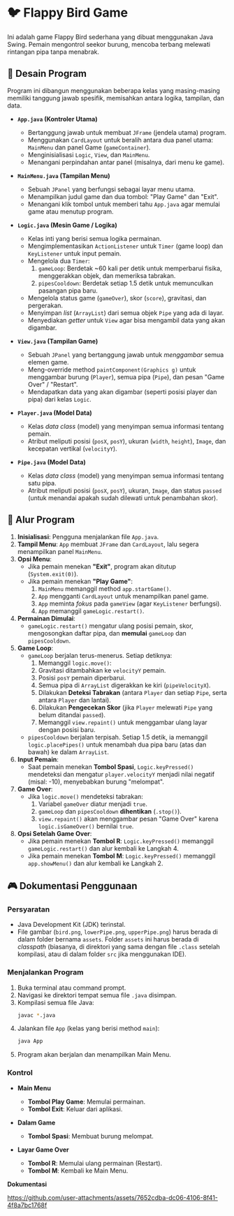 # 🐦 Flappy Bird Game

Ini adalah game Flappy Bird sederhana yang dibuat menggunakan Java Swing. Pemain mengontrol seekor burung, mencoba terbang melewati rintangan pipa tanpa menabrak.

## 🎨 Desain Program

Program ini dibangun menggunakan beberapa kelas yang masing-masing memiliki tanggung jawab spesifik, memisahkan antara logika, tampilan, dan data.

* **`App.java` (Kontroler Utama)**
    * Bertanggung jawab untuk membuat `JFrame` (jendela utama) program.
    * Menggunakan `CardLayout` untuk beralih antara dua panel utama: `MainMenu` dan panel Game (`gameContainer`).
    * Menginisialisasi `Logic`, `View`, dan `MainMenu`.
    * Menangani perpindahan antar panel (misalnya, dari menu ke game).

* **`MainMenu.java` (Tampilan Menu)**
    * Sebuah `JPanel` yang berfungsi sebagai layar menu utama.
    * Menampilkan judul game dan dua tombol: "Play Game" dan "Exit".
    * Menangani klik tombol untuk memberi tahu `App.java` agar memulai game atau menutup program.

* **`Logic.java` (Mesin Game / Logika)**
    * Kelas inti yang berisi semua logika permainan.
    * Mengimplementasikan `ActionListener` untuk `Timer` (game loop) dan `KeyListener` untuk input pemain.
    * Mengelola dua `Timer`:
        1.  `gameLoop`: Berdetak ~60 kali per detik untuk memperbarui fisika, menggerakkan objek, dan memeriksa tabrakan.
        2.  `pipesCooldown`: Berdetak setiap 1.5 detik untuk memunculkan pasangan pipa baru.
    * Mengelola status game (`gameOver`), skor (`score`), gravitasi, dan pergerakan.
    * Menyimpan *list* (`ArrayList`) dari semua objek `Pipe` yang ada di layar.
    * Menyediakan *getter* untuk `View` agar bisa mengambil data yang akan digambar.

* **`View.java` (Tampilan Game)**
    * Sebuah `JPanel` yang bertanggung jawab untuk *menggambar* semua elemen game.
    * Meng-override method `paintComponent(Graphics g)` untuk menggambar burung (`Player`), semua pipa (`Pipe`), dan pesan "Game Over" / "Restart".
    * Mendapatkan data yang akan digambar (seperti posisi player dan pipa) dari kelas `Logic`.

* **`Player.java` (Model Data)**
    * Kelas *data class* (model) yang menyimpan semua informasi tentang pemain.
    * Atribut meliputi posisi (`posX`, `posY`), ukuran (`width`, `height`), `Image`, dan kecepatan vertikal (`velocityY`).

* **`Pipe.java` (Model Data)**
    * Kelas *data class* (model) yang menyimpan semua informasi tentang satu pipa.
    * Atribut meliputi posisi (`posX`, `posY`), ukuran, `Image`, dan status `passed` (untuk menandai apakah sudah dilewati untuk penambahan skor).

## 🚀 Alur Program

1.  **Inisialisasi**: Pengguna menjalankan file `App.java`.
2.  **Tampil Menu**: `App` membuat `JFrame` dan `CardLayout`, lalu segera menampilkan panel `MainMenu`.
3.  **Opsi Menu**:
    * Jika pemain menekan **"Exit"**, program akan ditutup (`System.exit(0)`).
    * Jika pemain menekan **"Play Game"**:
        1.  `MainMenu` memanggil method `app.startGame()`.
        2.  `App` mengganti `CardLayout` untuk menampilkan panel game.
        3.  `App` meminta *fokus* pada `gameView` (agar `KeyListener` berfungsi).
        4.  `App` memanggil `gameLogic.restart()`.
4.  **Permainan Dimulai**:
    * `gameLogic.restart()` mengatur ulang posisi pemain, skor, mengosongkan daftar pipa, dan **memulai** `gameLoop` dan `pipesCooldown`.
5.  **Game Loop**:
    * `gameLoop` berjalan terus-menerus. Setiap detiknya:
        1.  Memanggil `logic.move()`:
        2.  Gravitasi ditambahkan ke `velocityY` pemain.
        3.  Posisi `posY` pemain diperbarui.
        4.  Semua pipa di `ArrayList` digerakkan ke kiri (`pipeVelocityX`).
        5.  Dilakukan **Deteksi Tabrakan** (antara `Player` dan setiap `Pipe`, serta antara `Player` dan lantai).
        6.  Dilakukan **Pengecekan Skor** (jika `Player` melewati `Pipe` yang belum ditandai `passed`).
        7.  Memanggil `view.repaint()` untuk menggambar ulang layar dengan posisi baru.
    * `pipesCooldown` berjalan terpisah. Setiap 1.5 detik, ia memanggil `logic.placePipes()` untuk menambah dua pipa baru (atas dan bawah) ke dalam `ArrayList`.
6.  **Input Pemain**:
    * Saat pemain menekan **Tombol Spasi**, `Logic.keyPressed()` mendeteksi dan mengatur `player.velocityY` menjadi nilai negatif (misal: -10), menyebabkan burung "melompat".
7.  **Game Over**:
    * Jika `logic.move()` mendeteksi tabrakan:
        1.  Variabel `gameOver` diatur menjadi `true`.
        2.  `gameLoop` dan `pipesCooldown` **dihentikan** (`.stop()`).
        3.  `view.repaint()` akan menggambar pesan "Game Over" karena `logic.isGameOver()` bernilai `true`.
8.  **Opsi Setelah Game Over**:
    * Jika pemain menekan **Tombol R**: `Logic.keyPressed()` memanggil `gameLogic.restart()` dan alur kembali ke Langkah 4.
    * Jika pemain menekan **Tombol M**: `Logic.keyPressed()` memanggil `app.showMenu()` dan alur kembali ke Langkah 2.

## 🎮 Dokumentasi Penggunaan

### Persyaratan
* Java Development Kit (JDK) terinstal.
* File gambar (`bird.png`, `lowerPipe.png`, `upperPipe.png`) harus berada di dalam folder bernama `assets`. Folder `assets` ini harus berada di *classpath* (biasanya, di direktori yang sama dengan file `.class` setelah kompilasi, atau di dalam folder `src` jika menggunakan IDE).

### Menjalankan Program

1.  Buka terminal atau command prompt.
2.  Navigasi ke direktori tempat semua file `.java` disimpan.
3.  Kompilasi semua file Java:
    ```bash
    javac *.java
    ```
4.  Jalankan file `App` (kelas yang berisi method `main`):
    ```bash
    java App
    ```
5.  Program akan berjalan dan menampilkan Main Menu.

### Kontrol

* **Main Menu**
    * **Tombol Play Game**: Memulai permainan.
    * **Tombol Exit**: Keluar dari aplikasi.

* **Dalam Game**
    * **Tombol Spasi**: Membuat burung melompat.

* **Layar Game Over**
    * **Tombol R**: Memulai ulang permainan (Restart).
    * **Tombol M**: Kembali ke Main Menu.



**Dokumentasi**



https://github.com/user-attachments/assets/7652cdba-dc06-4106-8f41-4f8a7bc1768f

